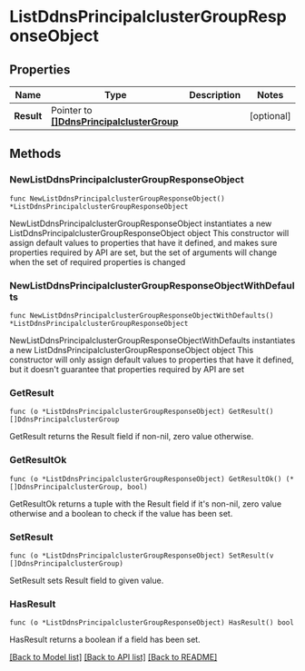 # ListDdnsPrincipalclusterGroupResponseObject

## Properties

Name | Type | Description | Notes
------------ | ------------- | ------------- | -------------
**Result** | Pointer to [**[]DdnsPrincipalclusterGroup**](DdnsPrincipalclusterGroup.md) |  | [optional] 

## Methods

### NewListDdnsPrincipalclusterGroupResponseObject

`func NewListDdnsPrincipalclusterGroupResponseObject() *ListDdnsPrincipalclusterGroupResponseObject`

NewListDdnsPrincipalclusterGroupResponseObject instantiates a new ListDdnsPrincipalclusterGroupResponseObject object
This constructor will assign default values to properties that have it defined,
and makes sure properties required by API are set, but the set of arguments
will change when the set of required properties is changed

### NewListDdnsPrincipalclusterGroupResponseObjectWithDefaults

`func NewListDdnsPrincipalclusterGroupResponseObjectWithDefaults() *ListDdnsPrincipalclusterGroupResponseObject`

NewListDdnsPrincipalclusterGroupResponseObjectWithDefaults instantiates a new ListDdnsPrincipalclusterGroupResponseObject object
This constructor will only assign default values to properties that have it defined,
but it doesn't guarantee that properties required by API are set

### GetResult

`func (o *ListDdnsPrincipalclusterGroupResponseObject) GetResult() []DdnsPrincipalclusterGroup`

GetResult returns the Result field if non-nil, zero value otherwise.

### GetResultOk

`func (o *ListDdnsPrincipalclusterGroupResponseObject) GetResultOk() (*[]DdnsPrincipalclusterGroup, bool)`

GetResultOk returns a tuple with the Result field if it's non-nil, zero value otherwise
and a boolean to check if the value has been set.

### SetResult

`func (o *ListDdnsPrincipalclusterGroupResponseObject) SetResult(v []DdnsPrincipalclusterGroup)`

SetResult sets Result field to given value.

### HasResult

`func (o *ListDdnsPrincipalclusterGroupResponseObject) HasResult() bool`

HasResult returns a boolean if a field has been set.


[[Back to Model list]](../README.md#documentation-for-models) [[Back to API list]](../README.md#documentation-for-api-endpoints) [[Back to README]](../README.md)


